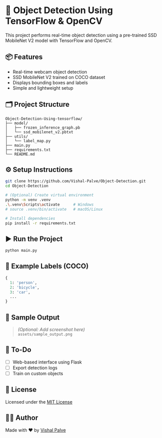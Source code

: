 # 🧠 Object Detection Using TensorFlow & OpenCV

This project performs real-time object detection using a pre-trained SSD MobileNet V2 model with TensorFlow and OpenCV.

## 📦 Features
- Real-time webcam object detection
- SSD MobileNet V2 trained on COCO dataset
- Displays bounding boxes and labels
- Simple and lightweight setup

## 🗂️ Project Structure
```
Object-Detection-Using-tensorflow/
├── model/
│   ├── frozen_inference_graph.pb
│   └── ssd_mobilenet_v2.pbtxt
├── utils/
│   └── label_map.py
├── main.py
├── requirements.txt
└── README.md
```

## ⚙️ Setup Instructions
```bash
git clone https://github.com/Vishal-Palve/Object-Detection.git
cd Object-Detection

# (Optional) Create virtual environment
python -m venv .venv
.\.venv\Scripts\activate      # Windows
# source .venv/bin/activate   # macOS/Linux

# Install dependencies
pip install -r requirements.txt
```

## ▶️ Run the Project
```bash
python main.py
```

## 📄 Example Labels (COCO)
```python
{
  1: 'person',
  2: 'bicycle',
  3: 'car',
  ...
}
```

## 📸 Sample Output
> *(Optional: Add screenshot here)*  
> `assets/sample_output.png`

## 📌 To-Do
- [ ] Web-based interface using Flask
- [ ] Export detection logs
- [ ] Train on custom objects

## 📜 License
Licensed under the [MIT License](LICENSE)

## 👨‍💻 Author
Made with ❤️ by [Vishal Palve](https://github.com/Vishal-Palve)
